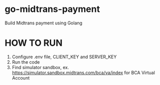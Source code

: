 # go-midtrans-payment

Build Midtrans payment using Golang

# HOW TO RUN

1. Configure .env file, CLIENT_KEY and SERVER_KEY
2. Run the code
3. Find simulator sandbox, ex. https://simulator.sandbox.midtrans.com/bca/va/index for BCA Virtual Account
